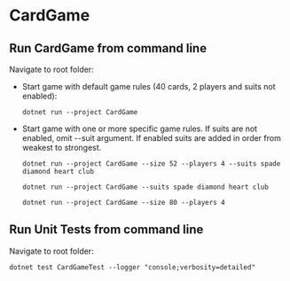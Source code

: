 # CardGame

## Run CardGame from command line

Navigate to root folder:

- Start game with default game rules (40 cards, 2 players and suits not enabled):

	  dotnet run --project CardGame

- Start game with one or more specific game rules. If suits are not enabled, omit --suit argument. If enabled suits are added in order from weakest to strongest. 
	
	  dotnet run --project CardGame --size 52 --players 4 --suits spade diamond heart club
	
	  dotnet run --project CardGame --suits spade diamond heart club
 
	  dotnet run --project CardGame --size 80 --players 4

## Run Unit Tests from command line

Navigate to root folder:

	dotnet test CardGameTest --logger "console;verbosity=detailed"
